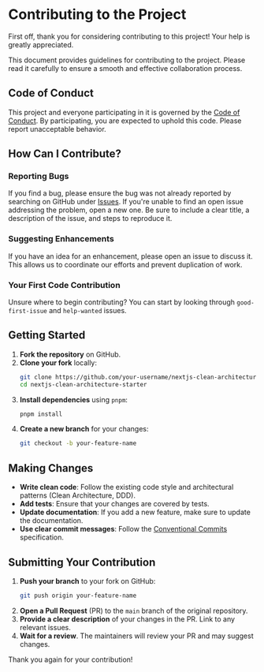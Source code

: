 # Contributing to the Project

First off, thank you for considering contributing to this project! Your help is greatly appreciated.

This document provides guidelines for contributing to the project. Please read it carefully to ensure a smooth and effective collaboration process.

## Code of Conduct

This project and everyone participating in it is governed by the [Code of Conduct](CODE_OF_CONDUCT.md). By participating, you are expected to uphold this code. Please report unacceptable behavior.

## How Can I Contribute?

### Reporting Bugs

If you find a bug, please ensure the bug was not already reported by searching on GitHub under [Issues](https://github.com/axelhamil/nextjs-clean-architecture-starter/issues). If you're unable to find an open issue addressing the problem, open a new one. Be sure to include a clear title, a description of the issue, and steps to reproduce it.

### Suggesting Enhancements

If you have an idea for an enhancement, please open an issue to discuss it. This allows us to coordinate our efforts and prevent duplication of work.

### Your First Code Contribution

Unsure where to begin contributing? You can start by looking through `good-first-issue` and `help-wanted` issues.

## Getting Started

1.  **Fork the repository** on GitHub.
2.  **Clone your fork** locally:
    ```bash
    git clone https://github.com/your-username/nextjs-clean-architecture-starter.git
    cd nextjs-clean-architecture-starter
    ```
3.  **Install dependencies** using `pnpm`:
    ```bash
    pnpm install
    ```
4.  **Create a new branch** for your changes:
    ```bash
    git checkout -b your-feature-name
    ```

## Making Changes

-   **Write clean code**: Follow the existing code style and architectural patterns (Clean Architecture, DDD).
-   **Add tests**: Ensure that your changes are covered by tests.
-   **Update documentation**: If you add a new feature, make sure to update the documentation.
-   **Use clear commit messages**: Follow the [Conventional Commits](https://www.conventionalcommits.org/en/v1.0.0/) specification.

## Submitting Your Contribution

1.  **Push your branch** to your fork on GitHub:
    ```bash
    git push origin your-feature-name
    ```
2.  **Open a Pull Request** (PR) to the `main` branch of the original repository.
3.  **Provide a clear description** of your changes in the PR. Link to any relevant issues.
4.  **Wait for a review**. The maintainers will review your PR and may suggest changes.

Thank you again for your contribution! 